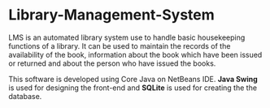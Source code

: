 # Library-Management-System
LMS is an automated library system use to handle basic housekeeping functions of a library. It can be used to maintain the records of the availability of the book, information about the book which have been issued or returned and about the person who have issued the books.

This software is developed using Core Java on NetBeans IDE.
**Java Swing** is used for designing the front-end and 
**SQLite** is used for creating the the database.
